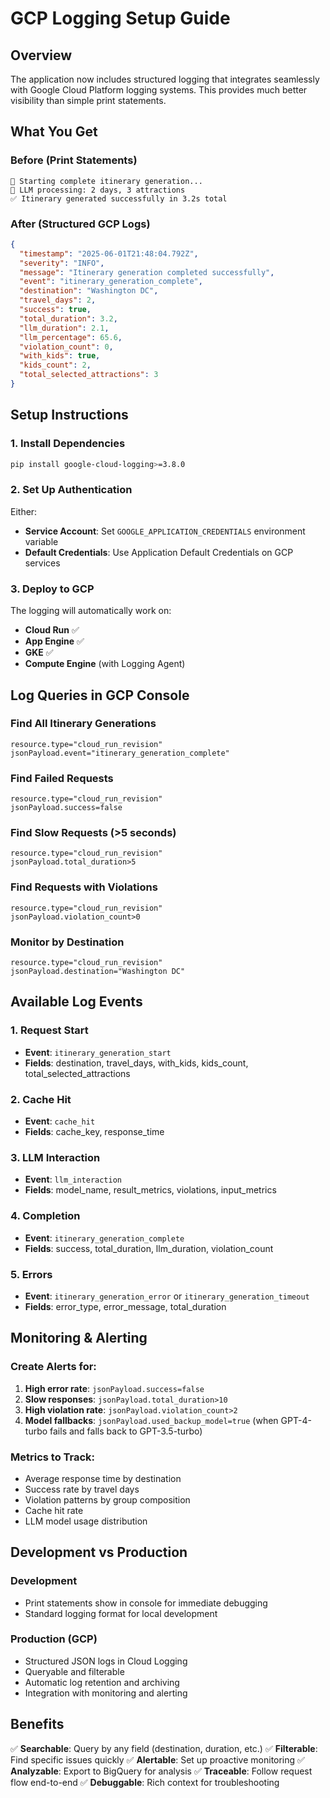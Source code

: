# GCP Logging Setup Guide

## Overview

The application now includes structured logging that integrates seamlessly with Google Cloud Platform logging systems. This provides much better visibility than simple print statements.

## What You Get

### Before (Print Statements)
```
🚀 Starting complete itinerary generation...
🧠 LLM processing: 2 days, 3 attractions
✅ Itinerary generated successfully in 3.2s total
```

### After (Structured GCP Logs)
```json
{
  "timestamp": "2025-06-01T21:48:04.792Z",
  "severity": "INFO",
  "message": "Itinerary generation completed successfully",
  "event": "itinerary_generation_complete",
  "destination": "Washington DC",
  "travel_days": 2,
  "success": true,
  "total_duration": 3.2,
  "llm_duration": 2.1,
  "llm_percentage": 65.6,
  "violation_count": 0,
  "with_kids": true,
  "kids_count": 2,
  "total_selected_attractions": 3
}
```

## Setup Instructions

### 1. Install Dependencies
```bash
pip install google-cloud-logging>=3.8.0
```

### 2. Set Up Authentication
Either:
- **Service Account**: Set `GOOGLE_APPLICATION_CREDENTIALS` environment variable
- **Default Credentials**: Use Application Default Credentials on GCP services

### 3. Deploy to GCP
The logging will automatically work on:
- **Cloud Run** ✅
- **App Engine** ✅  
- **GKE** ✅
- **Compute Engine** (with Logging Agent)

## Log Queries in GCP Console

### Find All Itinerary Generations
```
resource.type="cloud_run_revision"
jsonPayload.event="itinerary_generation_complete"
```

### Find Failed Requests
```
resource.type="cloud_run_revision"
jsonPayload.success=false
```

### Find Slow Requests (>5 seconds)
```
resource.type="cloud_run_revision"
jsonPayload.total_duration>5
```

### Find Requests with Violations
```
resource.type="cloud_run_revision"
jsonPayload.violation_count>0
```

### Monitor by Destination
```
resource.type="cloud_run_revision"
jsonPayload.destination="Washington DC"
```

## Available Log Events

### 1. Request Start
- **Event**: `itinerary_generation_start`
- **Fields**: destination, travel_days, with_kids, kids_count, total_selected_attractions

### 2. Cache Hit
- **Event**: `cache_hit`
- **Fields**: cache_key, response_time

### 3. LLM Interaction
- **Event**: `llm_interaction`
- **Fields**: model_name, result_metrics, violations, input_metrics

### 4. Completion
- **Event**: `itinerary_generation_complete`
- **Fields**: success, total_duration, llm_duration, violation_count

### 5. Errors
- **Event**: `itinerary_generation_error` or `itinerary_generation_timeout`
- **Fields**: error_type, error_message, total_duration

## Monitoring & Alerting

### Create Alerts for:
1. **High error rate**: `jsonPayload.success=false`
2. **Slow responses**: `jsonPayload.total_duration>10`
3. **High violation rate**: `jsonPayload.violation_count>2`
4. **Model fallbacks**: `jsonPayload.used_backup_model=true` (when GPT-4-turbo fails and falls back to GPT-3.5-turbo)

### Metrics to Track:
- Average response time by destination
- Success rate by travel days
- Violation patterns by group composition
- Cache hit rate
- LLM model usage distribution

## Development vs Production

### Development
- Print statements show in console for immediate debugging
- Standard logging format for local development

### Production (GCP)
- Structured JSON logs in Cloud Logging
- Queryable and filterable
- Automatic log retention and archiving
- Integration with monitoring and alerting

## Benefits

✅ **Searchable**: Query by any field (destination, duration, etc.)
✅ **Filterable**: Find specific issues quickly
✅ **Alertable**: Set up proactive monitoring
✅ **Analyzable**: Export to BigQuery for analysis
✅ **Traceable**: Follow request flow end-to-end
✅ **Debuggable**: Rich context for troubleshooting 